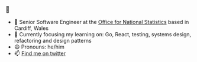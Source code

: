 ### 👋

- 🔭 Senior Software Engineer at the [Office for National Statistics](https://www.ons.gov.uk) based in Cardiff, Wales
- 🌱 Currently focusing my learning on: Go, React, testing, systems design, refactoring and design patterns
- 😄 Pronouns: he/him
- 📫 [Find me on twitter](https://www.twitter.com/raviipradhan)
